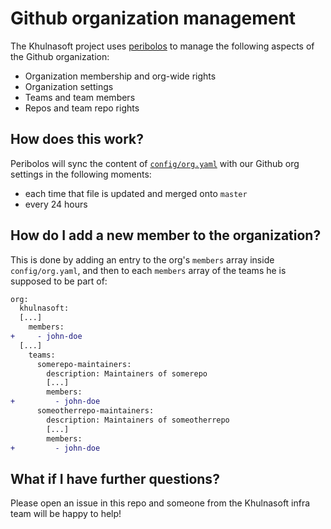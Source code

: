 # Github organization management

The Khulnasoft project uses [peribolos](https://github.com/kubernetes/test-infra/blob/master/prow/cmd/peribolos/README.md) to manage the following aspects of the Github organization:

- Organization membership and org-wide rights
- Organization settings
- Teams and team members
- Repos and team repo rights

## How does this work?

Peribolos will sync the content of [`config/org.yaml`](/config/org.yaml) with our Github org settings in the following moments:

- each time that file is updated and merged onto `master`
- every 24 hours

## How do I add a new member to the organization?

This is done by adding an entry to the org's `members` array inside `config/org.yaml`, and then to each `members` array of the teams he is supposed to be part of:

```diff
org:
  khulnasoft:
  [...]
    members:
+     - john-doe
  [...]
    teams:
      somerepo-maintainers:
        description: Maintainers of somerepo
        [...]
        members:
+         - john-doe
      someotherrepo-maintainers:
        description: Maintainers of someotherrepo
        [...]
        members:
+         - john-doe
```

## What if I have further questions?

Please open an issue in this repo and someone from the Khulnasoft infra team will be happy to help!

